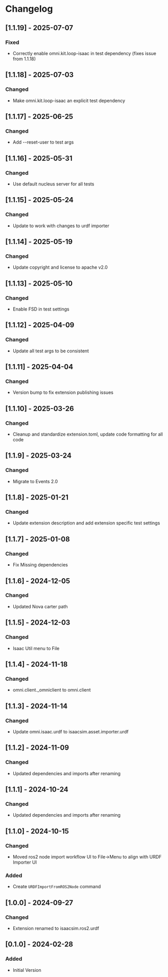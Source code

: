 # Changelog
## [1.1.19] - 2025-07-07
### Fixed
- Correctly enable omni.kit.loop-isaac in test dependency (fixes issue from 1.1.18)

## [1.1.18] - 2025-07-03
### Changed
- Make omni.kit.loop-isaac an explicit test dependency

## [1.1.17] - 2025-06-25
### Changed
- Add --reset-user to test args

## [1.1.16] - 2025-05-31
### Changed
- Use default nucleus server for all tests

## [1.1.15] - 2025-05-24
### Changed
- Update to work with changes to urdf importer

## [1.1.14] - 2025-05-19
### Changed
- Update copyright and license to apache v2.0

## [1.1.13] - 2025-05-10
### Changed
- Enable FSD in test settings

## [1.1.12] - 2025-04-09
### Changed
- Update all test args to be consistent

## [1.1.11] - 2025-04-04
### Changed
- Version bump to fix extension publishing issues

## [1.1.10] - 2025-03-26
### Changed
- Cleanup and standardize extension.toml, update code formatting for all code

## [1.1.9] - 2025-03-24
### Changed
- Migrate to Events 2.0

## [1.1.8] - 2025-01-21
### Changed
- Update extension description and add extension specific test settings

## [1.1.7] - 2025-01-08
### Changed
- Fix Missing dependencies

## [1.1.6] - 2024-12-05
### Changed
- Updated Nova carter path

## [1.1.5] - 2024-12-03
### Changed
- Isaac Util menu to File

## [1.1.4] - 2024-11-18
### Changed
- omni.client._omniclient to omni.client

## [1.1.3] - 2024-11-14
### Changed
- Update omni.isaac.urdf to isaacsim.asset.importer.urdf

## [1.1.2] - 2024-11-09
### Changed
- Updated dependencies and imports after renaming

## [1.1.1] - 2024-10-24
### Changed
- Updated dependencies and imports after renaming

## [1.1.0] - 2024-10-15
### Changed
- Moved ros2 node import workflow UI to File->Menu to align with URDF Importer UI

### Added
- Create `URDFImportFromROS2Node` command

## [1.0.0] - 2024-09-27
### Changed
- Extension renamed to isaacsim.ros2.urdf

## [0.1.0] - 2024-02-28
### Added
- Initial Version
